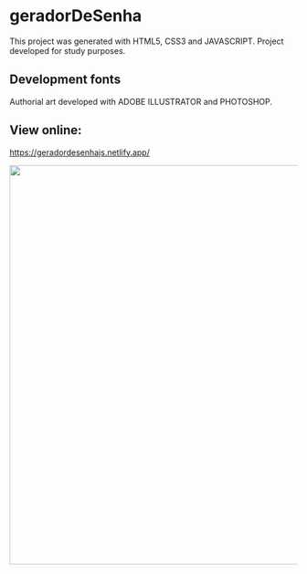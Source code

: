 # geradorDeSenha

This project was generated with HTML5, CSS3 and JAVASCRIPT.
Project developed for study purposes.

## Development fonts

Authorial art developed with ADOBE ILLUSTRATOR and PHOTOSHOP.

## View online:

https://geradordesenhajs.netlify.app/

 
<div align="center">
<img src="https://github.com/machadofelip3/geradorDeSenha/issues/2#issue-2057968117" width="700px" />
</div>

